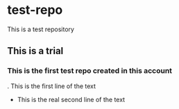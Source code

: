# test-repo
This is a test repository
## This is a trial
### This is the first test repo created in this account
. This is the first line of the text
* This is the real second line of the text
